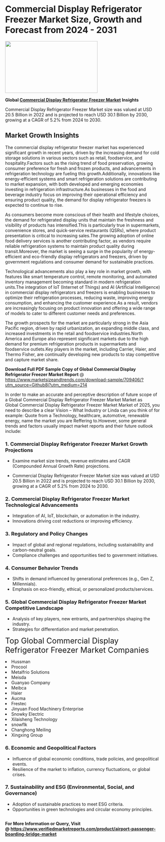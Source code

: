 <H1>Commercial Display Refrigerator Freezer Market Size, Growth and Forecast from 2024 - 2031</H1><img class="aligncenter size-medium wp-image-584254" src="https://thirdeyenews.in/wp-content/uploads/2024/09/Global-Market-Research-300x168.jpeg" alt="" width="300" height="168" /><p><strong>Global&nbsp;<a href="https://www.marketsizeandtrends.com/download-sample/709406/?utm_source=Github8j?utm_medium=214">Commercial Display Refrigerator Freezer Market</a> Insights</strong></p><p>Commercial Display Refrigerator Freezer Market size was valued at USD 20.5 Billion in 2022 and is projected to reach USD 30.1 Billion by 2030, growing at a CAGR of 5.2% from 2024 to 2030.</p><p><h2>Market Growth Insights</h2> <p>The commercial display refrigerator freezer market has experienced significant growth in recent years, driven by the increasing demand for cold storage solutions in various sectors such as retail, foodservice, and hospitality.Factors such as the rising trend of food preservation, growing consumer preference for fresh and frozen products, and advancements in refrigeration technology are fueling this growth.Additionally, innovations like energy-efficient systems and smart refrigeration solutions are contributing to market expansion, with both developed and emerging economies investing in refrigeration infrastructure.As businesses in the food and beverage industry focus on improving their operational efficiency and ensuring product quality, the demand for display refrigerator freezers is expected to continue to rise.</p> <p>As consumers become more conscious of their health and lifestyle choices, the demand for refrigerated display units that maintain the freshness and visibility of products has intensified.This is particularly true in supermarkets, convenience stores, and quick-service restaurants (QSRs), where product presentation is critical to increasing sales.The growing adoption of online food delivery services is another contributing factor, as vendors require reliable refrigeration systems to maintain product quality during transit.Moreover, the market is seeing a surge in the popularity of energy-efficient and eco-friendly display refrigerators and freezers, driven by government regulations and consumer demand for sustainable practices.</p> <p>Technological advancements also play a key role in market growth, with features like smart temperature control, remote monitoring, and automated inventory management becoming standard in modern refrigeration units.The integration of IoT (Internet of Things) and AI (Artificial Intelligence) in commercial display refrigerators and freezers is enabling businesses to optimize their refrigeration processes, reducing waste, improving energy consumption, and enhancing the customer experience.As a result, vendors are increasingly focusing on product innovation and offering a wide range of models to cater to different customer needs and preferences.</p> <p>The growth prospects for the market are particularly strong in the Asia Pacific region, driven by rapid urbanization, an expanding middle class, and increased investments in the retail and foodservice industries.North America and Europe also represent significant markets due to the high demand for premium refrigeration products in supermarkets and foodservice outlets.Key players in the market, including Carrier, Haier, and Thermo Fisher, are continually developing new products to stay competitive and capture market share.</p> <p><span class=""><strong>Download Full PDF Sample Copy of Global Commercial Display Refrigerator Freezer Market Report</strong> @ <a href="https://www.marketsizeandtrends.com/download-sample/709406/?utm_source=Github8j?utm_medium=214" target="_blank">https://www.marketsizeandtrends.com/download-sample/709406/?utm_source=Github8j?utm_medium=214</a></span></p><p>In order to make an accurate and perceptive description of future scope of a Global&nbsp;Commercial Display Refrigerator Freezer Market Market as Global&nbsp;Commercial Display Refrigerator Freezer Market Market of 2025, you need to describe a clear Vision &ndash; What Industry or Linda can you think of for example: Quote from a Technology, healthcare, automotive, renewable energy, name the market you are Reffering to.However, some general trends and factors usually impact market reports and their future outlook include:</p><h3>1.&nbsp;<strong>Commercial Display Refrigerator Freezer Market Growth Projections</strong></h3><ul><li>Examine market size trends, revenue estimates and CAGR (Compounded Annual Growth Rate) projections.</li><li><p>Commercial Display Refrigerator Freezer Market size was valued at USD 20.5 Billion in 2022 and is projected to reach USD 30.1 Billion by 2030, growing at a CAGR of 5.2% from 2024 to 2030.</p></li></ul><h3>2.&nbsp;<strong>Commercial Display Refrigerator Freezer Market Technological Advancements</strong></h3><ul><li>Integration of AI, IoT, blockchain, or automation in the industry.</li><li>Innovations driving cost reductions or improving efficiency.</li></ul><h3>3.&nbsp;<strong>Regulatory and Policy Changes</strong></h3><ul><li>Impact of global and regional regulations, including sustainability and carbon-neutral goals.</li><li>Compliance challenges and opportunities tied to government initiatives.</li></ul><h3>4.&nbsp;<strong>Consumer Behavior Trends</strong></h3><ul><li>Shifts in demand influenced by generational preferences (e.g., Gen Z, Millennials).</li><li>Emphasis on eco-friendly, ethical, or personalized products/services.</li></ul><h3>5.&nbsp;<strong>Global Commercial Display Refrigerator Freezer Market Competitive Landscape</strong></h3><ul><li>Analysis of key players, new entrants, and partnerships shaping the industry.</li><li>Strategies for differentiation and market penetration.</li></ul><p data-pm-slice="1 1 []"><span style="color: inherit; font-family: inherit; font-size: 25px;">Top Global Commercial Display Refrigerator Freezer Market Companies</span></p><div class="" data-test-id=""><p><li>Hussman</li><li> Procool</li><li> Metalfrio Solutions</li><li> Meisda</li><li> Guanyao Company</li><li> Meibca</li><li> Haier</li><li> Aucma</li><li> Frestec</li><li> Jinyuan Food Machinery Enterprise</li><li> Snowky Electric</li><li> Xilaisheng Technology</li><li> snowflk</li><li> Changhong Meiling</li><li> Xingxing Group</li></p></div><h3>6.&nbsp;<strong>Economic and Geopolitical Factors</strong></h3><ul><li>Influence of global economic conditions, trade policies, and geopolitical events.</li><li>Resilience of the market to inflation, currency fluctuations, or global crises.</li></ul><h3>7.&nbsp;<strong>Sustainability and ESG (Environmental, Social, and Governance)</strong></h3><ul><li>Adoption of sustainable practices to meet ESG criteria.</li><li>Opportunities in green technologies and circular economy principles.</li></ul><h2><strong style="font-size: 14px;">For More Information or Query, Visit @&nbsp;</strong><a style="background-color: #ffffff; font-size: 14px;" href="https://www.marketsizeandtrends.com/report/commercial-display-refrigerator-freezer-market/" target="_blank">https://www.verifiedmarketreports.com/product/airport-passenger-boarding-bridge-market</a></h2>